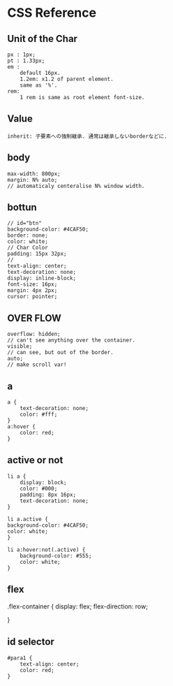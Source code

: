 # CSS Reference

## Unit of the Char
    px : 1px;
    pt : 1.33px;
    em : 
        default 16px.
        1.2em: x1.2 of parent element.
        same as '%'.
    rem: 
        1 rem is same as root element font-size.
        
## Value
    inherit: 子要素への強制継承. 通常は継承しないborderなどに.

## body
    max-width: 800px;
    margin: N% auto;
    // automaticaly centeralise N% window width.

## bottun
    // id="btn"
    background-color: #4CAF50;
    border: none;
    color: white;
    // Char Color
    padding: 15px 32px;
    // 
    text-align: center;
    text-decoration: none;
    display: inline-block;
    font-size: 16px;
    margin: 4px 2px;
    cursor: pointer;

## OVER FLOW
    overflow: hidden;
    // can't see anything over the container.
    visible;
    // can see, but out of the border.
    auto;
    // make scroll var!


## a
    a {
        text-decoration: none;
        color: #fff;
    }
    a:hover {
        color: red;
    }
## active or not
    li a {
        display: block;
        color: #000;
        padding: 8px 16px;
        text-decoration: none;
    }

    li a.active {
    background-color: #4CAF50;
    color: white;
    }

    li a:hover:not(.active) {
        background-color: #555;
        color: white;
    }
## flex
.flex-container {
  display: flex;
  flex-direction: row;
  <!-- 1 2 3 4 -->
}
## id selector
    #para1 {
        text-align: center;
        color: red;
    } 
